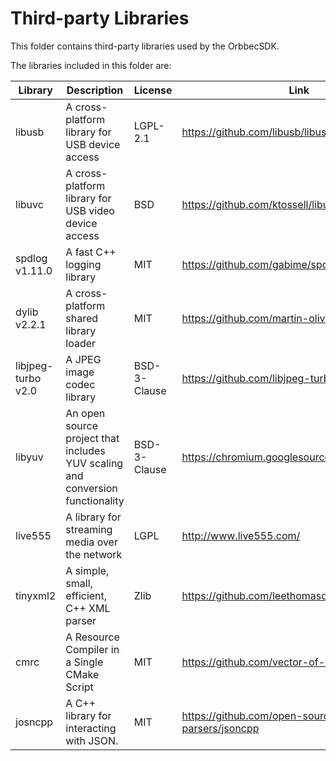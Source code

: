 # Third-party Libraries

This folder contains third-party libraries used by the OrbbecSDK.

The libraries included in this folder are:

| Library        | Description                                                                   | License      | Link                                              |
| -------------- | ----------------------------------------------------------------------------- | ------------ | ------------------------------------------------- |
| libusb         | A cross-platform library for USB device access                                | LGPL-2.1     | <https://github.com/libusb/libusb>                |
| libuvc         | A cross-platform library for USB video device access                          | BSD          | <https://github.com/ktossell/libuvc>              |
| spdlog v1.11.0 | A fast C++ logging library                                                    | MIT          | <https://github.com/gabime/spdlog>                |
| dylib v2.2.1   | A cross-platform shared library loader                                        | MIT          | <https://github.com/martin-olivier/dylib>         |
| libjpeg-turbo v2.0   | A JPEG image codec library         | BSD-3-Clause | <https://github.com/libjpeg-turbo/libjpeg-turbo>  |
| libyuv         | An open source project that includes YUV scaling and conversion functionality | BSD-3-Clause | <https://chromium.googlesource.com/libyuv/libyuv> |
| live555        | A library for streaming media over the network                                | LGPL         | <http://www.live555.com/>                           |
| tinyxml2       | A simple, small, efficient, C++ XML parser                                    | Zlib         | <https://github.com/leethomason/tinyxml2>           |
| cmrc           | A Resource Compiler in a Single CMake Script                                  | MIT          | <https://github.com/vector-of-bool/cmrc>          |
| josncpp        | A C++ library for interacting with JSON.                                      | MIT          | <https://github.com/open-source-parsers/jsoncpp>   |